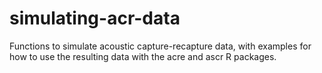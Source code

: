 # simulating-acr-data
Functions to simulate acoustic capture-recapture data, with examples for how to use the resulting data with the acre and ascr R packages.
